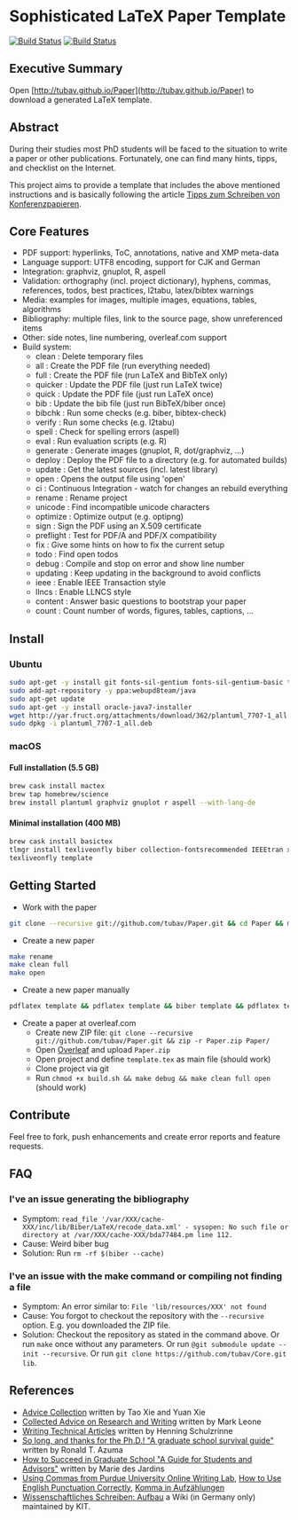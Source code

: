 # Sophisticated LaTeX Paper Template

[![Build Status](https://github.com/tubav/Paper/workflows/linux/badge.svg)](https://github.com/tubav/Paper/actions)
[![Build Status](https://github.com/tubav/Paper/workflows/macOS/badge.svg)](https://github.com/tubav/Paper/actions)

## Executive Summary

Open [http://tubav.github.io/Paper](http://tubav.github.io/Paper) to download a generated LaTeX template.

## Abstract

During their studies most PhD students will be faced to the situation to
write a paper or other publications. Fortunately, one can find many hints,
tipps, and checklist on the Internet.

This project aims to provide a template that includes the above mentioned
instructions and is basically following the article [Tipps zum Schreiben von Konferenzpapieren](http://sdqweb.ipd.kit.edu/wiki/Tipps_zum_Schreiben_von_Konferenzpapieren).

## Core Features

* PDF support: hyperlinks, ToC, annotations, native and XMP meta-data
* Language support: UTF8 encoding, support for CJK and German
* Integration: graphviz, gnuplot, R, aspell
* Validation: orthography (incl. project dictionary), hyphens, commas, references, todos, best practices, l2tabu, latex/bibtex warnings
* Media: examples for images, multiple images, equations, tables, algorithms
* Bibliography: multiple files, link to the source page, show unreferenced items
* Other: side notes, line numbering, overleaf.com support
* Build system:
  * clean     : Delete temporary files
  * all       : Create the PDF file (run everything needed)
  * full      : Create the PDF file (run LaTeX and BibTeX only)
  * quicker   : Update the PDF file (just run LaTeX twice)
  * quick     : Update the PDF file (just run LaTeX once)
  * bib       : Update the bib file (just run BibTeX/biber once)
  * bibchk    : Run some checks (e.g. biber, bibtex-check)
  * verify    : Run some checks (e.g. l2tabu)
  * spell     : Check for spelling errors (aspell)
  * eval      : Run evaluation scripts (e.g. R)
  * generate  : Generate images (gnuplot, R, dot/graphviz, ...)
  * deploy    : Deploy the PDF file to a directory (e.g. for automated builds)
  * update    : Get the latest sources (incl. latest library)
  * open      : Opens the output file using 'open'
  * ci        : Continuous Integration - watch for changes an rebuild everything
  * rename    : Rename project
  * unicode   : Find incompatible unicode characters
  * optimize  : Optimize output (e.g. optipng)
  * sign      : Sign the PDF using an X.509 certificate
  * preflight : Test for PDF/A and PDF/X compatibility
  * fix       : Give some hints on how to fix the current setup
  * todo      : Find open todos
  * debug     : Compile and stop on error and show line number
  * updating  : Keep updating in the background to avoid conflicts
  * ieee      : Enable IEEE Transaction style
  * llncs     : Enable LLNCS style
  * content   : Answer basic questions to bootstrap your paper
  * count     : Count number of words, figures, tables, captions, ...

## Install

### Ubuntu

```bash
sudo apt-get -y install git fonts-sil-gentium fonts-sil-gentium-basic texlive-fonts-extra fonts-inconsolata texlive-xetex texlive-latex-recommended texlive-latex-extra texlive-humanities texlive-science cm-super aspell gnuplot r-base graphviz
sudo add-apt-repository -y ppa:webupd8team/java
sudo apt-get update
sudo apt-get -y install oracle-java7-installer
wget http://yar.fruct.org/attachments/download/362/plantuml_7707-1_all.deb
sudo dpkg -i plantuml_7707-1_all.deb
```

### macOS

#### Full installation (5.5 GB)

```bash
brew cask install mactex
brew tap homebrew/science
brew install plantuml graphviz gnuplot r aspell --with-lang-de
```

#### Minimal installation (400 MB)

```bash
brew cask install basictex
tlmgr install texliveonfly biber collection-fontsrecommended IEEEtran xindy
texliveonfly template
```

## Getting Started

* Work with the paper

```bash
git clone --recursive git://github.com/tubav/Paper.git && cd Paper && make
```

* Create a new paper

```bash
make rename
make clean full
make open
```

* Create a new paper manually

```bash
pdflatex template && pdflatex template && biber template && pdflatex template && pdflatex template
```

* Create a paper at overleaf.com
  * Create new ZIP file: ```git clone --recursive git://github.com/tubav/Paper.git && zip -r Paper.zip Paper/```
  * Open [Overleaf](https://www.overleaf.com/dash) and upload ```Paper.zip```
  * Open project and define ```template.tex``` as main file (should work)
  * Clone project via git
  * Run ```chmod +x build.sh && make debug && make clean full open```  (should work)

## Contribute

Feel free to fork, push enhancements and create error reports and feature requests.

## FAQ

### I've an issue generating the bibliography

* Symptom: ```read_file '/var/XXX/cache-XXX/inc/lib/Biber/LaTeX/recode_data.xml' - sysopen: No such file or directory at /var/XXX/cache-XXX/bda77484.pm line 112.```
* Cause: Weird biber bug
* Solution: Run ```rm -rf $(biber --cache)```

### I've an issue with the make command or compiling not finding a file

* Symptom: An error similar to: ```File 'lib/resources/XXX' not found```
* Cause: You forgot to checkout the repository with the ```--recursive``` option. E.g. you downloaded the ZIP file.
* Solution:
 Checkout the repository as stated in the command above.
 Or run ```make``` once without any parameters.
 Or run ```@git submodule update --init --recursive```.
 Or run ```git clone https://github.com/tubav/Core.git lib```.

## References

* [Advice Collection](http://taoxie.cs.illinois.edu/advice.htm) written by Tao Xie and Yuan Xie
* [Collected Advice on Research and Writing](http://www.cs.cmu.edu/afs/cs.cmu.edu/user/mleone/web/how-to.html) written by Mark Leone
* [Writing Technical Articles](http://www.cs.columbia.edu/~hgs/etc/writing-style.html) written by Henning Schulzrinne
* [So long, and thanks for the Ph.D.! "A graduate school survival guide"](http://www.cs.unc.edu/~azuma/hitch4.html) written by Ronald T. Azuma
* [How to Succeed in Graduate School "A Guide for Students and Advisors"](https://www.csee.umbc.edu/~mariedj/papers/advice.pdf) written by Marie des Jardins
* [Using Commas from Purdue University Online Writing Lab](https://owl.english.purdue.edu/owl/resource/607/01/), [How to Use English Punctuation Correctly](https://www.wikihow.com/Use-English-Punctuation-Correctly), [Komma in Aufzählungen](https://www.ego4u.de/de/cram-up/writing/comma?08)
* [Wissenschaftliches Schreiben: Aufbau](https://sdqweb.ipd.kit.edu/wiki/Wissenschaftliches_Schreiben/Aufbau) a Wiki (in Germany only) maintained by KIT.
